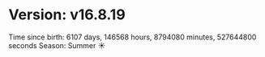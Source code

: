 # Version: v16.8.19
Time since birth: 6107 days, 146568 hours, 8794080 minutes, 527644800 seconds
Season: Summer ☀️
